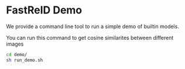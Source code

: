 # FastReID Demo

We provide a command line tool to run a simple demo of builtin models.

You can run this command to get cosine similarites between different images

```bash
cd demo/
sh run_demo.sh
```